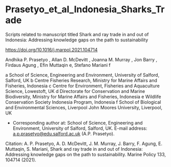 # Prasetyo_et_al_Indonesia_Sharks_Trade
Scripts related to manuscript titled 
Shark and ray trade in and out of Indonesia: Addressing knowledge gaps on the path to sustainability

https://doi.org/10.1016/j.marpol.2021.104714

Andhika P. Prasetyo , Allan D. McDevitt , Joanna M. Murray , Jon Barry , Firdaus Agung ,
Efin Muttaqin e, Stefano Mariani f

a School of Science, Engineering and Environment, University of Salford, Salford, UK
b Centre Fisheries Research, Ministry for Marine Affairs and Fisheries, Indonesia
c Centre for Environment, Fisheries and Aquaculture Science, Lowestoft, UK
d Directorate for Conservation and Marine Biodiversity, Ministry for Marine Affairs and Fisheries, Indonesia e Wildlife Conservation Society Indonesia Program, Indonesia
f School of Biological and Environmental Sciences, Liverpool John Moores University, Liverpool, UK

* Corresponding author at: School of Science, Engineering and Environment, University of Salford, Salford, UK.
E-mail address: a.p.prasetyo@edu.salford.ac.uk (A.P. Prasetyo).

Citation:
A. P. Prasetyo, A. D. McDevitt, J. M. Murray, J. Barry, F. Agung, E. Muttaqin, S. Mariani, Shark and ray trade in and out of Indonesia: Addressing knowledge gaps on the path to sustainability. Marine Policy 133, 104714 (2021).

